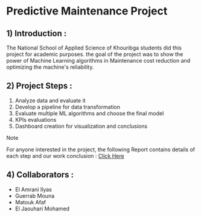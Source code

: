 # Predictive Maintenance Project

## 1) Introduction : 

The National School of Applied Science of Khouribga students did this project for academic purposes. the goal of the project was to show the power of Machine Learning algorithms in Maintenance cost reduction and optimizing the machine's reliability.

## 2) Project Steps :
1. Analyze data and evaluate it
2. Develop a pipeline for data transformation
3. Evaluate multiple ML algorithms and choose the final model
4. KPIs evaluations
5. Dashboard creation for visualization and conclusions

> [!NOTE]
> For anyone interested in the project, the following Report contains details of each step and our work conclusion : [Click Here](https://github.com/ElJaouhariMohamed/GPI-Project/blob/main/rapport/Projet%20GPI_compressed.pdf)

## 4) Collaborators :

- El Amrani Ilyas
- Guerrab Mouna
- Matouk Afaf
- El Jaouhari Mohamed

